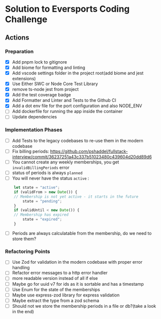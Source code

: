 # Solution to Eversports Coding Challenge

## Actions

### Preparation
- [x] Add pnpm lock to gitignore
- [x] Add biome for formatting and linting
- [x] Add vscode settings folder in the project root(add biome and jest extensions)
- [x] Use Either SWC or Node Core Test Library
- [x] remove ts-node jest from project
- [x] Add the test coverage badge
- [x] Add Formatter and Linter and Tests to the Github CI
- [x] Add a dot env file for the port configuration and also NODE_ENV
- [ ] Add dockerfile for running the app inside the container
- [ ] Update dependencies

### Implementation Phases
- [ ] Add Tests to the legacy codebases to re-use them in the modern codebase
- [ ] Fix billing periods: https://github.com/pshaddel/fullstack-interview/commit/36237251a43c337b51023480c439604d20dd89d6
- [ ] You cannot create any weekly memberships, you get `invalidBillingPeriods` error
- [ ] status of periods is always `planned`
- [ ] You will never have the status `active` :
```typescript
	let state = "active";
	if (validFrom > new Date()) {
    // Membership is not yet active - it starts in the future
		state = "pending";
	}
	if (validUntil < new Date()) {
    // Membership has expired
		state = "expired";
	}
```
- [ ] Periods are always calculatable from the membership, do we need to store them?

### Refactoring Points
- [ ] Use Zod for validation in the modern codebase with proper error handling
- [ ] Refactor error messages to a http error handler
- [ ] more readable version instead of all if else
- [ ] Maybe go for uuid v7 for ids as it is sortable and has a timestamp
- [ ] Use Enum for the state of the memberships
- [ ] Maybe use express-zod library for express validation
- [ ] Maybe extract the type from a zod schema
- [ ] Should not we store the membership periods in a file or db?(take a look in the end)